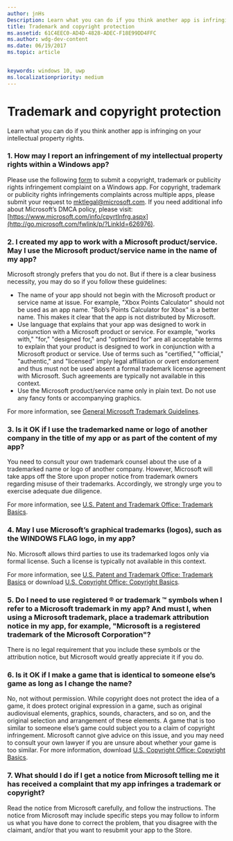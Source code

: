 ```yaml
---
author: jnHs
Description: Learn what you can do if you think another app is infringing on your intellectual property rights.
title: Trademark and copyright protection
ms.assetid: 61C4EEC0-AD4D-4828-ADEC-F18E99DD4FFC
ms.author: wdg-dev-content
ms.date: 06/19/2017
ms.topic: article


keywords: windows 10, uwp
ms.localizationpriority: medium
---
```


# Trademark and copyright protection


Learn what you can do if you think another app is infringing on your intellectual property rights.

### 1. How may I report an infringement of my intellectual property rights within a Windows app?


Please use the following [form](http://go.microsoft.com/fwlink/p/?LinkId=273879) to submit a copyright, trademark or publicity rights infringement complaint on a Windows app. For copyright, trademark or publicity rights infringements complaints across multiple apps, please submit your request to mktlegal@microsoft.com. If you need additional info about Microsoft’s DMCA policy, please visit: [https://www.microsoft.com/info/cpyrtInfrg.aspx](http://go.microsoft.com/fwlink/p/?LinkId=626976).

### 2. I created my app to work with a Microsoft product/service. May I use the Microsoft product/service name in the name of my app?


Microsoft strongly prefers that you do not. But if there is a clear business necessity, you may do so if you follow these guidelines:

-   The name of your app should not begin with the Microsoft product or service name at issue. For example, "Xbox Points Calculator" should not be used as an app name. "Bob’s Points Calculator for Xbox" is a better name. This makes it clear that the app is not distributed by Microsoft.
-   Use language that explains that your app was designed to work in conjunction with a Microsoft product or service. For example, "works with," "for," "designed for," and "optimized for" are all acceptable terms to explain that your product is designed to work in conjunction with a Microsoft product or service. Use of terms such as "certified," "official," "authentic," and "licensed" imply legal affiliation or overt endorsement and thus must not be used absent a formal trademark license agreement with Microsoft. Such agreements are typically not available in this context.
-   Use the Microsoft product/service name only in plain text. Do not use any fancy fonts or accompanying graphics.

For more information, see [General Microsoft Trademark Guidelines](http://go.microsoft.com/fwlink/p/?LinkId=225434).

### 3. Is it OK if I use the trademarked name or logo of another company in the title of my app or as part of the content of my app?


You need to consult your own trademark counsel about the use of a trademarked name or logo of another company. However, Microsoft will take apps off the Store upon proper notice from trademark owners regarding misuse of their trademarks. Accordingly, we strongly urge you to exercise adequate due diligence.

For more information, see [U.S. Patent and Trademark Office: Trademark Basics](http://go.microsoft.com/fwlink/p/?LinkId=225271).

### 4. May I use Microsoft’s graphical trademarks (logos), such as the WINDOWS FLAG logo, in my app?


No. Microsoft allows third parties to use its trademarked logos only via formal license. Such a license is typically not available in this context.

For more information, see [U.S. Patent and Trademark Office: Trademark Basics](http://go.microsoft.com/fwlink/p/?LinkId=225271) or download [U.S. Copyright Office: Copyright Basics](http://go.microsoft.com/fwlink/p/?LinkID=225273).

### 5. Do I need to use registered ® or trademark ™ symbols when I refer to a Microsoft trademark in my app? And must I, when using a Microsoft trademark, place a trademark attribution notice in my app, for example, "Microsoft is a registered trademark of the Microsoft Corporation"?


There is no legal requirement that you include these symbols or the attribution notice, but Microsoft would greatly appreciate it if you do.

### 6. Is it OK if I make a game that is identical to someone else’s game as long as I change the name?


No, not without permission. While copyright does not protect the idea of a game, it does protect original expression in a game, such as original audiovisual elements, graphics, sounds, characters, and so on, and the original selection and arrangement of these elements. A game that is too similar to someone else’s game could subject you to a claim of copyright infringement. Microsoft cannot give advice on this issue, and you may need to consult your own lawyer if you are unsure about whether your game is too similar. For more information, download [U.S. Copyright Office: Copyright Basics](http://go.microsoft.com/fwlink/p/?LinkID=225273).

### 7. What should I do if I get a notice from Microsoft telling me it has received a complaint that my app infringes a trademark or copyright?


Read the notice from Microsoft carefully, and follow the instructions. The notice from Microsoft may include specific steps you may follow to inform us what you have done to correct the problem, that you disagree with the claimant, and/or that you want to resubmit your app to the Store.

 

 




